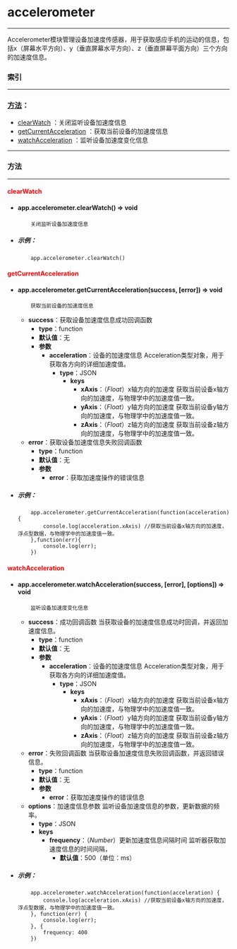 # accelerometer


***


Accelerometer模块管理设备加速度传感器，用于获取感应手机的运动的信息，包括x（屏幕水平方向）、y（垂直屏幕水平方向）、z（垂直屏幕平面方向）三个方向的加速度信息。



###	索引
***
###	[方法](#方法)：

*	[clearWatch](#clearWatch) ：关闭监听设备加速度信息
*	[getCurrentAcceleration](#getCurrentAcceleration) ：获取当前设备的加速度信息
*	[watchAcceleration](#watchAcceleration) ：监听设备加速度变化信息


***
###	<div id="方法">方法</div>
***


####	<div id="clearWatch" style="color:red">clearWatch</div>
-	#### app.accelerometer.clearWatch()   ⇒ void 
			关闭监听设备加速度信息

-	#####	示例：

			app.accelerometer.clearWatch()

#### <div id="getCurrentAcceleration" style="color:red">getCurrentAcceleration</div>
-	####	app.accelerometer.getCurrentAcceleration(success, [error])   ⇒ void 
			获取当前设备的加速度信息
	-	**success**：获取设备加速度信息成功回调函数
		-	**type**：function
		-	**默认值**：无
		-	**参数**
			-	**acceleration**：设备的加速度信息 Acceleration类型对象，用于获取各方向的详细加速度值。
				-	**type**：JSON
					-	**keys**
						-	**xAxis**：（*Float*）x轴方向的加速度 获取当前设备x轴方向的加速度，与物理学中的加速度值一致。
						-	**yAxis**：（*Float*）y轴方向的加速度 获取当前设备y轴方向的加速度，与物理学中的加速度值一致。
						-	**zAxis**：（*Float*）z轴方向的加速度 获取当前设备z轴方向的加速度，与物理学中的加速度值一致。
	-	**error**：获取设备加速度信息失败回调函数
		-	**type**：function
		-	**默认值**：无
		-	**参数**
			-	**error**：获取加速度操作的错误信息

-	#####	示例：

			app.accelerometer.getCurrentAcceleration(function(acceleration) {
				console.log(acceleration.xAxis) //获取当前设备x轴方向的加速度，浮点型数据，与物理学中的加速度值一致。
			},function(err){
				console.log(err);
			})


####	<div id="watchAcceleration" style="color:red">watchAcceleration</div>

-	####	app.accelerometer.watchAcceleration(success, [error], [options])   ⇒ void 
			监听设备加速度变化信息
	-	**success**：成功回调函数 当获取设备的加速度信息成功时回调，并返回加速度信息。
		-	**type**：function
		-	**默认值**：无
		-	**参数**
			-	**acceleration**：设备的加速度信息 Acceleration类型对象，用于获取各方向的详细加速度值。
				-	**type**：JSON
					-	**keys**
						-	**xAxis**：（*Float*）x轴方向的加速度 获取当前设备x轴方向的加速度，与物理学中的加速度值一致。
						-	**yAxis**：（*Float*）y轴方向的加速度 获取当前设备y轴方向的加速度，与物理学中的加速度值一致。
						-	**zAxis**：（*Float*）z轴方向的加速度 获取当前设备z轴方向的加速度，与物理学中的加速度值一致。
	-	**error**：失败回调函数 当获取设备加速度信息失败回调函数，并返回错误信息。
		-	**type**：function
		-	**默认值**：无
		-	**参数**
			-	**error**：获取加速度操作的错误信息
	-	**options**：加速度信息参数 监听设备加速度信息的参数，更新数据的频率。
		-	**type**：JSON
		-	**keys**
			-	**frequency**：（*Number*）更新加速度信息间隔时间 监听器获取加速度信息的时间间隔，
				-	**默认值**：500（单位：ms）


-	#####	示例：

			app.accelerometer.watchAcceleration(function(acceleration) {
			    console.log(acceleration.xAxis) //获取当前设备x轴方向的加速度，浮点型数据，与物理学中的加速度值一致。
			}, function(err) {
			    console.log(err);
			}, {
			    frequency: 400
			})




